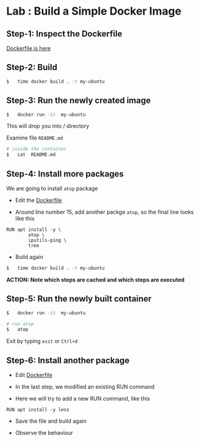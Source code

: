 <link rel='stylesheet' href='../../assets/css/main.css'/>

# Lab : Build a Simple Docker Image

## Step-1: Inspect the Dockerfile

[Dockerfile is here](Dockerfile)

## Step-2: Build

```bash
$   time docker build . -t my-ubuntu
```

## Step-3: Run the newly created image

```bash
$   docker run -it  my-ubuntu
```

This will drop you into / directory

Examine file `README.md`

```bash
# inside the container
$   cat  README.md
```

## Step-4: Install more packages

We are going to install `atop` package

- Edit the [Dockerfile](Dockerfile)

- Around line number 15, add another packge `atop`, so the final line looks like this

```text
RUN apt install -y \
        atop \
        iputils-ping \
        tree
```

- Build again

```bash
$   time docker build . -t my-ubuntu
```

**ACTION: Note which steps are cached and which steps are executed**

## Step-5: Run the newly built container

```bash
$   docker run -it  my-ubuntu

# run atop
$   atop
```

Exit by typing `exit` or `Ctrl+d`

## Step-6: Install another package

- Edit [Dockerfile](Dockerfile)

- In the last step, we modified an existing RUN command

- Here we will try to add a new RUN command, like this

```text
RUN apt install -y less
```

- Save the file and build again

- Observe the behaviour
